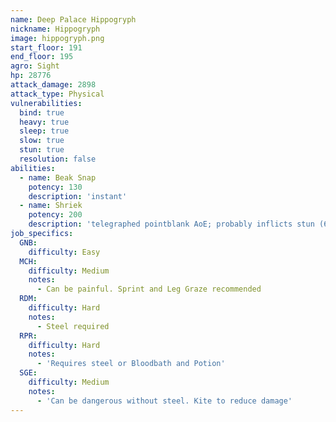 ```yaml
---
name: Deep Palace Hippogryph
nickname: Hippogryph
image: hippogryph.png
start_floor: 191
end_floor: 195
agro: Sight
hp: 28776
attack_damage: 2898
attack_type: Physical
vulnerabilities:
  bind: true
  heavy: true
  sleep: true
  slow: true
  stun: true
  resolution: false
abilities:
  - name: Beak Snap
    potency: 130
    description: 'instant'
  - name: Shriek
    potency: 200
    description: 'telegraphed pointblank AoE; probably inflicts stun (6s)'
job_specifics:
  GNB:
    difficulty: Easy
  MCH:
    difficulty: Medium
    notes:
      - Can be painful. Sprint and Leg Graze recommended
  RDM:
    difficulty: Hard
    notes:
      - Steel required
  RPR:
    difficulty: Hard
    notes:
      - 'Requires steel or Bloodbath and Potion'
  SGE:
    difficulty: Medium
    notes:
      - 'Can be dangerous without steel. Kite to reduce damage'
---
```

